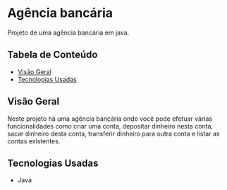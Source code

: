 # Agência bancária

Projeto de uma agência bancária em java.

## Tabela de Conteúdo

- [Visão Geral](#vis%C3%A3o-geral)
- [Tecnologias Usadas](#tecnologias-usadas)

## Visão Geral

Neste projeto há uma agência bancária onde você pode efetuar várias funcionalidades como criar uma conta, depositar dinheiro nesta conta, sacar dinheiro desta conta, transferir dinheiro para outra conta e listar as contas existentes.

## Tecnologias Usadas

- Java
